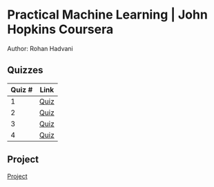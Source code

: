 # Practical Machine Learning | John Hopkins Coursera
Author: Rohan Hadvani <br />

## Quizzes
Quiz # | Link 
--- | --- 
1 | [Quiz](https://github.com/rohan27hadvani/datasciencecoursera/blob/master/7.%20Regression%20Models/quizzes/quiz1.md)
2 | [Quiz](https://github.com/rohan27hadvani/datasciencecoursera/blob/master/7.%20Regression%20Models/quizzes/quiz2.md)
3 | [Quiz](https://github.com/rohan27hadvani/datasciencecoursera/blob/master/7.%20Regression%20Models/quizzes/quiz3.md)
4 | [Quiz](https://github.com/rohan27hadvani/datasciencecoursera/blob/master/7.%20Regression%20Models/quizzes/quiz4.md)

## Project 
[Project](https://github.com/rohan27hadvani/datasciencecoursera/blob/master/8.%20Practical%20Machine%20Learning/Project%20Practical%20Machine%20Learning.docx) 
